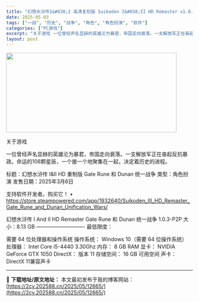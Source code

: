 ```yaml
---
title: "幻想水浒传1&#038;2 高清复刻版 Suikoden I&#038;II HD Remaster v1.0.3"
date: 2025-05-03
tags: ["一战", "历史", "战争", "角色", "角色扮演", "软件"]
categories: ["PC游戏"]
excerpt: "关于游戏 一位曾经声名显赫的英雄沦为暴君，帝国走向衰落。一支解放军正在奋起反抗暴政。命运的108颗星辰，一个接一个地聚集在一起，决定着历史的进程。 标题：幻想水浒传 I&amp;II HD 重制版 Gate Rune 和 Dunan 统一战争 类型：角色扮演 发售日期：2025年3月6日 支持软件开&hellip;"
layout: post
---
```


<img class="aligncenter size-full wp-image-12669" src="https://2cy.202588.cn/wp-content/uploads/2025/05/202505030319471.webp" alt="" width="460" height="215" />

关于游戏

一位曾经声名显赫的英雄沦为暴君，帝国走向衰落。一支解放军正在奋起反抗暴政。命运的108颗星辰，一个接一个地聚集在一起，决定着历史的进程。

标题：幻想水浒传 I&amp;II HD 重制版 Gate Rune 和 Dunan 统一战争
类型：角色扮演
发售日期：2025年3月6日

支持软件开发者。购买它！
• https://store.steampowered.com/app/1932640/Suikoden_III_HD_Remaster_Gate_Rune_and_Dunan_Unification_Wars/

幻想水浒传 I And II HD Remaster Gate Rune 和 Dunan 统一战争 1.0.3-P2P
大小：8.13 GB
—————————-
最低限度：

需要 64 位处理器和操作系统
操作系统： Windows 10（需要 64 位操作系统）
处理器： Intel Core i5-4440 3.30Ghz
内存： 8 GB RAM
显卡： NVIDIA GeForce GTX 1050
DirectX： 版本 11
存储空间： 16 GB 可用空间
声卡： DirectX 11兼容声卡

---
📖 **下载地址/原文地址：** 本文最初发布于我的博客网站：[https://2cy.202588.cn/2025/05/12665/](https://2cy.202588.cn/2025/05/12665/)
